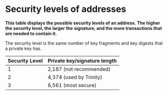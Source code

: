 # Security levels of addresses

**This table displays the possible security levels of an address. The higher the security level, the larger the signature, and the more transactions that are needed to contain it.**

The security level is the same number of key fragments and key digests that a private key has.


| Security Level | Private key/signature length                   |
| :-------------- | :-------------------------- |
| 1              | 2,187 (not recommended) |
| 2              | 4,374 (used by Trinity)         |
| 3              | 6,561 (most secure)           |